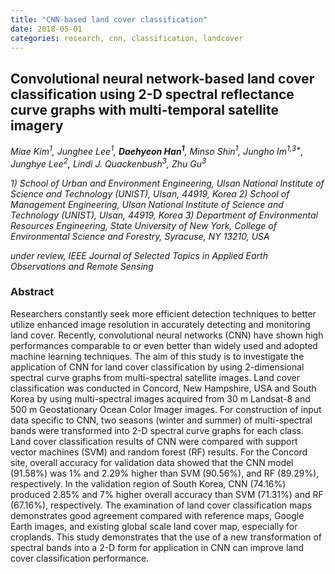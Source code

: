```yaml
---
title: "CNN-based land cover classification"
date: 2018-05-01
categories: research, cnn, classification, landcover
---
```

## Convolutional neural network-based land cover classification using 2-D spectral reflectance curve graphs with multi-temporal satellite imagery 

*Miae Kim<sup>1</sup>, Junghee Lee<sup>1</sup>, **Daehyeon Han<sup>1</sup>**, Minso Shin<sup>1</sup>, Jungho Im<sup>1,3\*</sup>, Junghye Lee<sup>2</sup>, Lindi J. Quackenbush<sup>3</sup>, Zhu Gu<sup>3</sup>*

*1) School of Urban and Environment Engineering, Ulsan National Institute of Science and Technology (UNIST), Ulsan, 44919, Korea*
*2) School of Management Engineering, Ulsan National Institute of Science and Technology (UNIST), Ulsan, 44919, Korea*
*3) Department of Environmental Resources Engineering, State University of New York, College of Environmental Science and Forestry, Syracuse, NY 13210, USA*

*under review, IEEE Journal of Selected Topics in Applied Earth Observations and Remote Sensing*

### Abstract

Researchers constantly seek more efficient detection techniques to better utilize enhanced image resolution in accurately detecting and monitoring land cover. Recently, convolutional neural networks (CNN) have shown high performances comparable to or even better than widely used and adopted machine learning techniques. The aim of this study is to investigate the application of CNN for land cover classification by using 2-dimensional spectral curve graphs from multi-spectral satellite images. Land cover classification was conducted in Concord, New Hampshire, USA and South Korea by using multi-spectral images acquired from 30 m Landsat-8 and 500 m Geostationary Ocean Color Imager images. For construction of input data specific to CNN, two seasons (winter and summer) of multi-spectral bands were transformed into 2-D spectral curve graphs for each class. Land cover classification results of CNN were compared with support vector machines (SVM) and random forest (RF) results. For the Concord site, overall accuracy for validation data showed that the CNN model (91.58%) was 1% and 2.29% higher than SVM (90.56%), and RF (89.29%), respectively. In the validation region of South Korea, CNN (74.16%) produced 2.85% and 7% higher overall accuracy than SVM (71.31%) and RF (67.16%), respectively. The examination of land cover classification maps demonstrates good agreement compared with reference maps, Google Earth images, and existing global scale land cover map, especially for croplands. This study demonstrates that the use of a new transformation of spectral bands into a 2-D form for application in CNN can improve land cover classification performance.

